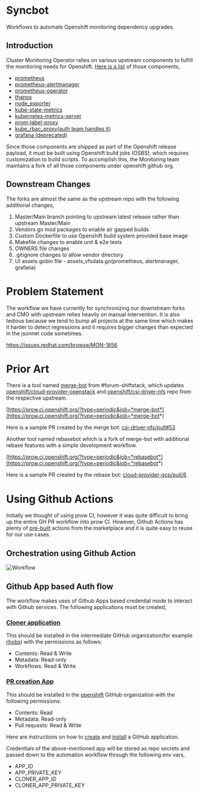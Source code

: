 # Syncbot

Workflows to automate Openshift monitoring dependency upgrades.

## Introduction
Cluster Monitoring Operator relies on various upstream components to fulfill the monitoring needs for Openshift. [Here is a list](https://github.com/openshift/cluster-monitoring-operator/blob/master/jsonnet/versions.yaml) of those components,

- [prometheus](https://github.com/openshift/prometheus)
- [prometheus-alertmanager](https://github.com/openshift/prometheus-alertmanager)
- [prometheus-operator](https://github.com/openshift/prometheus-operator)
- [thanos](https://github.com/openshift/thanos)
- [node_exporter](https://github.com/openshift/node_exporter)
- [kube-state-metrics](https://github.com/openshift/kube-state-metrics)
- [kubernetes-metrics-server](https://github.com/openshift/kubernetes-metrics-server)
- [prom-label-proxy](https://github.com/openshift/prom-label-proxy)
- [kube_rbac_proxy(auth team handles it)](https://github.com/openshift/kube-rbac-proxy)
- [grafana (deprecated)](https://github.com/openshift/grafana)

Since those components are shipped as part of the Openshift release payload, it must be built using Openshift build jobs (OSBS), which requires customization to build scripts. To accomplish this, the Monitoring team maintains a fork of all those components under openshift github org.

## Downstream Changes

The forks are almost the same as the upstream repo with the following additional changes,

1. Master/Main branch pointing to upstream latest release rather than upstream Master/Main
2. Vendors go mod packages to enable air gapped builds
3. Custom Dockerfile to use Openshift build system provided base image
4. Makefile changes to enable unit & e2e tests
5. OWNERS file changes
6. .gitignore changes to allow vendor directory
7. UI assets gobin file - assets_vfsdata.go(prometheus, alertmanager, grafana)

# Problem Statement
The workflow we have currently for synchronizing our downstream forks and CMO with upstream relies heavily on manual intervention. It is also tedious because we tend to bump all projects at the same time which makes it harder to detect regressions and it requires bigger changes than expected in the jsonnet code sometimes.

https://issues.redhat.com/browse/MON-1856

# Prior Art

There is a tool named [merge-bot](https://github.com/shiftstack/merge-bot) from #forum-shiftstack, which updates [openshift/cloud-provider-openstack](https://github.com/openshift/clould-provider-openstack) and [openshift/csi-driver-nfs](https://github.com/openshift/csi-driver-nfs) repo from the respective upstream.

[https://prow.ci.openshift.org/?type=periodic&job=*merge-bot*](https://prow.ci.openshift.org/?type=periodic&job=*merge-bot*)

Here is a sample PR created by the merge bot: [csi-driver-nfs/pull#53](https://github.com/openshift/csi-driver-nfs/pull/53)

Another tool named rebasebot which is a fork of merge-bot with additional rebase features with a simple development workflow.

[https://prow.ci.openshift.org/?type=periodic&job=*rebasebot*](https://prow.ci.openshift.org/?type=periodic&job=*rebasebot*)

Here is a sample PR created by the rebase bot: [cloud-provider-gcp/pull/6](https://github.com/openshift/cloud-provider-gcp/pull/6)

# Using Github Actions

Initially we thought of using prow CI, however it was quite difficult to bring up the entire GH PR workflow into prow CI. However, Github Actions has plenty of [pre-built](https://github.com/peter-evans/create-pull-request) actions from the marketplace and it is quite easy to reuse for our use cases.

## Orchestration using Github Action

![Workflow](assets/img/gh-workflow.svg "Github Actions workflow")

## Github App based Auth flow

The workflow makes uses of Github Apps based credential mode to interact with Github services.
The following applications must be created,

### [Cloner application](https://github.com/apps/monitoring-commit-bot)
This should be installed in the intermediate GitHub organization(for example [rhobs](https://github.com/rhobs)) with the permissions as follows:

- Contents: Read & Write
- Metadata: Read-only
- Workflows: Read & Write

### [PR creation App](https://github.com/apps/openshift-monitoring-bot)
This should be installed in the [openshift](https://github.com/openshift) GitHub organization with the following permissions:

- Contents: Read
- Metadata: Read-only
- Pull requests: Read & Write


Here are instructions on how to [create](https://docs.github.com/en/developers/apps/building-github-apps/creating-a-github-app) and [install](https://docs.github.com/en/developers/apps/managing-github-apps/installing-github-apps) a GitHub application.

Credentials of the above-mentioned app will be stored as repo secrets and passed down to the automation workflow through the following env vars,
- APP_ID
- APP_PRIVATE_KEY
- CLONER_APP_ID
- CLONER_APP_PRIVATE_KEY
